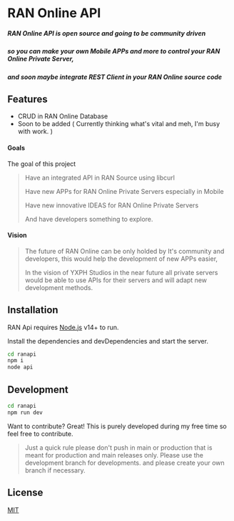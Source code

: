 # RAN Online API

##### RAN Online API is open source and going to be community driven

##### so you can make your own Mobile APPs and more to control your RAN Online Private Server,

##### and soon maybe integrate REST Client in your RAN Online source code

## Features

- CRUD in RAN Online Database
- Soon to be added ( Currently thinking what's vital and meh, I'm busy with work. )

#### Goals

The goal of this project
> Have an integrated API in RAN Source using libcurl
> 
> Have new APPs for RAN Online Private Servers especially in Mobile
> 
> Have new innovative IDEAS for RAN Online Private Servers
> 
> And have developers something to explore.

#### Vision

>The future of RAN Online can be only holded by It's community and developers, this would help the development of new APPs easier,
>
>In the vision of YXPH Studios in the near future all private servers would be able to use APIs for their servers and will adapt new development methods.

## Installation

RAN Api requires [Node.js](https://nodejs.org/) v14+ to run.

Install the dependencies and devDependencies and start the server.

```sh
cd ranapi
npm i
node api
```

## Development

```sh
cd ranapi
npm run dev
```

Want to contribute? Great!
This is purely developed during my free time so feel free to contribute.

> Just a quick rule please don't push in main or production that is meant for production and main releases only.
Please use the development branch for developments.
and please create your own branch if necessary.

## License

[MIT](https://opensource.org/licenses/MIT)
